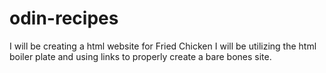 # odin-recipes

I will be creating a html website for Fried Chicken
I will be utilizing the html boiler plate and using links to properly create a bare bones site.